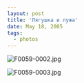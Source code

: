 ```yaml
---
layout: post
title: 'Лягушка и лужа'
date: May 18, 2005
tags:
  - photos
---
```


![F0059-0002.jpg](upload://F0059-0002.jpg)

![F0059-0003.jpg](upload://F0059-0003.jpg)
